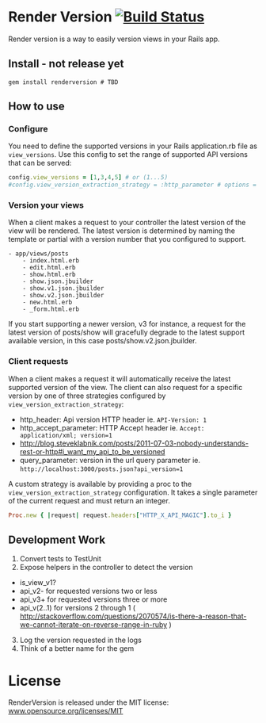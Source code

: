 # Render Version [![Build Status](https://secure.travis-ci.org/bwillis/renderversion.png?branch=master)](http://travis-ci.org/bwillis/renderversion)

Render version is a way to easily version views in your Rails app.

## Install - not release yet

```
gem install renderversion # TBD
```

## How to use

### Configure

You need to define the supported versions in your Rails application.rb file as
```view_versions```. Use this config to set the range of supported API
versions that can be served:

```ruby
config.view_versions = [1,3,4,5] # or (1...5)
#config.view_version_extraction_strategy = :http_parameter # options = :http_header, :http_accept_parameter, :query_parameter, custom Proc
```

### Version your views

When a client makes a request to your controller the latest version of the
view will be rendered. The latest version is determined by naming the template
or partial with a version number that you configured to support.

```
- app/views/posts
    - index.html.erb
    - edit.html.erb
    - show.html.erb
    - show.json.jbuilder
    - show.v1.json.jbuilder
    - show.v2.json.jbuilder
    - new.html.erb
    - _form.html.erb
```

If you start supporting a newer version, v3 for instance, a request for the latest
version of posts/show will gracefully degrade to the latest support available
version, in this case posts/show.v2.json.jbuilder.

### Client requests

When a client makes a request it will automatically receive the latest supported
version of the view. The client can also request for a specific version by one of three
strategies configured by ``view_version_extraction_strategy``:

 - http_header: Api version HTTP header ie. ```API-Version: 1```
 - http_accept_parameter: HTTP Accept header ie. ```Accept: application/xml; version=1```
  - http://blog.steveklabnik.com/posts/2011-07-03-nobody-understands-rest-or-http#i_want_my_api_to_be_versioned
 - query_parameter: version in the url query parameter ie. ```http://localhost:3000/posts.json?api_version=1```

A custom strategy is available by providing a proc to the ``view_version_extraction_strategy`` configuration. It
takes a single parameter of the current request and must return an integer.

```ruby
Proc.new { |request| request.headers["HTTP_X_API_MAGIC"].to_i }
```

## Development Work

1. Convert tests to TestUnit
2. Expose helpers in the controller to detect the version
 - is_view_v1?
 - api_v2- for requested versions two or less
 - api_v3+ for requested versions three or more
 - api_v(2..1) for versions 2 through 1   ( http://stackoverflow.com/questions/2070574/is-there-a-reason-that-we-cannot-iterate-on-reverse-range-in-ruby )
3. Log the version requested in the logs
4. Think of a better name for the gem

# License

RenderVersion is released under the MIT license: www.opensource.org/licenses/MIT

